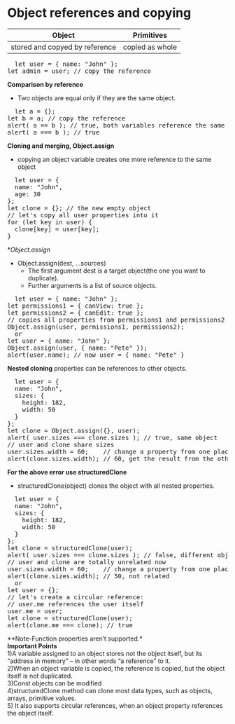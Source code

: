 # Object references and copying

| Object | Primitives |
| ------------- | ------------- |
| stored and copyed by reference  | copied as whole  |
<pre>
  let user = { name: "John" };
let admin = user; // copy the reference
</pre>
**Comparison by reference**<br/>
+ Two objects are equal only if they are the same object.<br/>
<pre>
  let a = {};
let b = a; // copy the reference
alert( a == b ); // true, both variables reference the same object
alert( a === b ); // true
</pre>
**Cloning and merging, Object.assign**<br/>
+ copying an object variable creates one more reference to the same object<br/>
<pre>
  let user = {
  name: "John",
  age: 30
};
let clone = {}; // the new empty object
// let's copy all user properties into it
for (let key in user) {
  clone[key] = user[key];
}
</pre>
**Object.assign*<br/>
+ Object.assign(dest, ...sources)<br/>
    + The first argument dest is a target object(the one you want to duplicate).<br/>
    + Further arguments is a list of source objects.<br/>
<pre>
  let user = { name: "John" };
let permissions1 = { canView: true };
let permissions2 = { canEdit: true };
// copies all properties from permissions1 and permissions2 into user
Object.assign(user, permissions1, permissions2);
  or
let user = { name: "John" };
Object.assign(user, { name: "Pete" });
alert(user.name); // now user = { name: "Pete" }
</pre>
**Nested cloning**
properties can be references to other objects.
<pre>
  let user = {
  name: "John",
  sizes: {
    height: 182,
    width: 50
  }
};
let clone = Object.assign({}, user);
alert( user.sizes === clone.sizes ); // true, same object
// user and clone share sizes
user.sizes.width = 60;    // change a property from one place
alert(clone.sizes.width); // 60, get the result from the other one
</pre>
**For the above error use structuredClone**
+ structuredClone(object) clones the object with all nested properties.
<pre>
  let user = {
  name: "John",
  sizes: {
    height: 182,
    width: 50
  }
};
let clone = structuredClone(user);
alert( user.sizes === clone.sizes ); // false, different objects
// user and clone are totally unrelated now
user.sizes.width = 60;    // change a property from one place
alert(clone.sizes.width); // 50, not related
  or
let user = {};
// let's create a circular reference:
// user.me references the user itself
user.me = user;
let clone = structuredClone(user);
alert(clone.me === clone); // true
</pre>
**Note-Function properties aren’t supported.*<br/>
**Important Points**<br/>
1)A variable assigned to an object stores not the object itself, but its “address in memory” – in other words “a reference” to it.<br/>
2)When an object variable is copied, the reference is copied, but the object itself is not duplicated.<br/>
3)Const objects can be modified<br/>
4)structuredClone method can clone most data types, such as objects, arrays, primitive values.<br/>
5) It also supports circular references, when an object property references the object itself.<br/>
